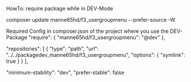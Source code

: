 HowTo: require package while in DEV-Mode

composer update manne65hd/f3_usergroupmenu --prefer-source -W

Required Config in composer.json of the project where you use the DEV-Package
"require": {
    "manne65hd/f3_usergroupmenu": "@dev"
},

"repositories": [
    {
        "type": "path",
        "url": "../../packagedev_manne65hd/f3_usergroupmenu",
        "options": {
            "symlink": true
        }
    }
],

"minimum-stability": "dev",
"prefer-stable": false
